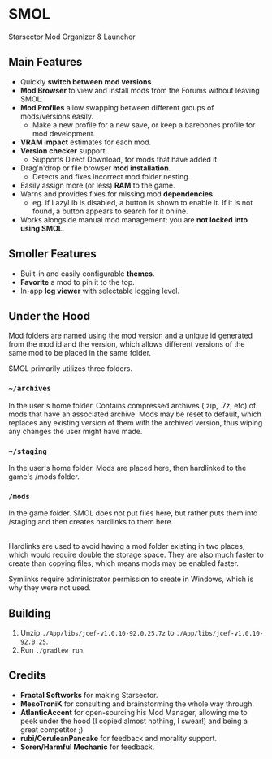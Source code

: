 # SMOL

Starsector Mod Organizer & Launcher

## Main Features

* Quickly **switch between mod versions**.
* **Mod Browser** to view and install mods from the Forums without leaving SMOL.
* **Mod Profiles** allow swapping between different groups of mods/versions easily.
  * Make a new profile for a new save, or keep a barebones profile for mod development.
* **VRAM impact** estimates for each mod.
* **Version checker** support.
  * Supports Direct Download, for mods that have added it.
* Drag'n'drop or file browser **mod installation**.
  * Detects and fixes incorrect mod folder nesting.
* Easily assign more (or less) **RAM** to the game.
* Warns and provides fixes for missing mod **dependencies**.
  * eg. if LazyLib is disabled, a button is shown to enable it. If it is not found, a button appears to search for it online.
* Works alongside manual mod management; you are **not locked into using SMOL**.

## Smoller Features

* Built-in and easily configurable **themes**.
* **Favorite** a mod to pin it to the top.
* In-app **log viewer** with selectable logging level.

## Under the Hood

Mod folders are named using the mod version and a unique id generated from the mod id and the version, which allows different versions of the same mod to be placed in the same folder.

SMOL primarily utilizes three folders.

### `~/archives`

In the user's home folder. Contains compressed archives (.zip, .7z, etc) of mods that have an associated archive. Mods may be reset to default, which replaces any existing version of them with the archived version, thus wiping any changes the user might have made.

### `~/staging`

In the user's home folder. Mods are placed here, then hardlinked to the game's /mods folder.

### `/mods`

In the game folder. SMOL does not put files here, but rather puts them into /staging and then creates hardlinks to them here.

<br>
Hardlinks are used to avoid having a mod folder existing in two places, which would require double the storage space. They are also much faster to create than copying files, which means mods may be enabled faster.

Symlinks require administrator permission to create in Windows, which is why they were not used.

## Building

1. Unzip `./App/libs/jcef-v1.0.10-92.0.25.7z` to `./App/libs/jcef-v1.0.10-92.0.25`.
2. Run `./gradlew run`.

## Credits

* **Fractal Softworks** for making Starsector.
* **MesoTroniK** for consulting and brainstorming the whole way through.
* **AtlanticAccent** for open-sourcing his Mod Manager, allowing me to peek under the hood (I copied almost nothing, I swear!) and being a great competitor ;)
* **rubi/CeruleanPancake** for feedback and morality support.
* **Soren/Harmful Mechanic** for feedback.
